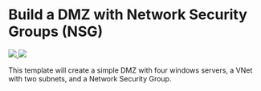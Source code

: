 # Build a DMZ with Network Security Groups (NSG)

<a href="https://portal.azure.com/#create/Microsoft.Template/uri/https%3A%2F%2Fraw.githubusercontent.com%2FTVDKoni%2Fazure-quickstart-templates%2Fmaster%2F301-dmz-nsg%2Fazuredeploy.json" target="_blank">
    <img src="http://azuredeploy.net/deploybutton.png"/>
</a>
<a href="http://armviz.io/#/?load=https%3A%2F%2Fraw.githubusercontent.com%2FTVDKoni%2Fazure-quickstart-templates%2Fmaster%2F301-dmz-nsg%2Fazuredeploy.json" target="_blank">
    <img src="http://armviz.io/visualizebutton.png"/>
</a>

This template will create a simple DMZ with four windows servers, a VNet with two subnets, and a Network Security Group. 
